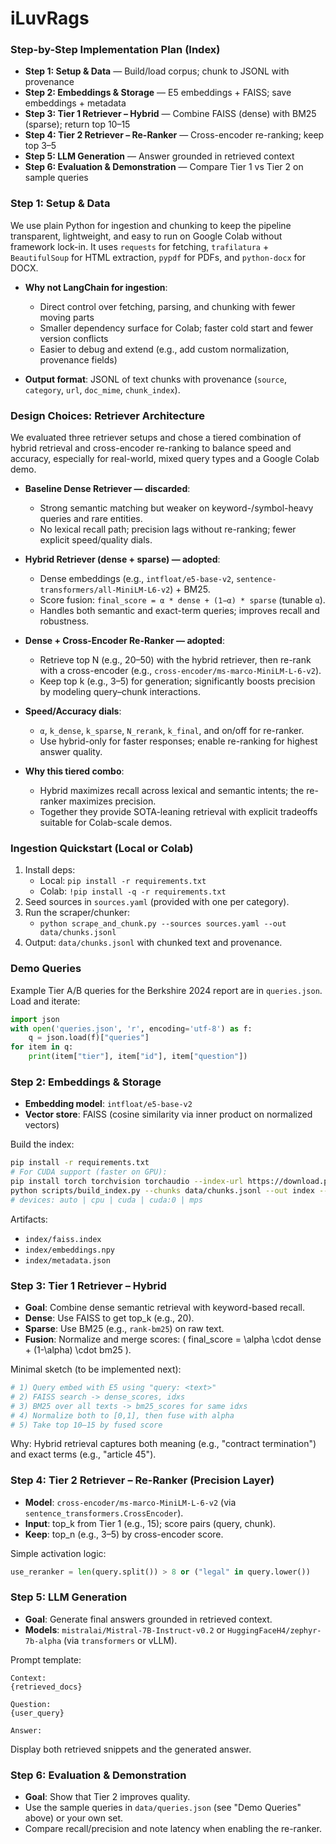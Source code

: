 # iLuvRags

### Step-by-Step Implementation Plan (Index)
- **Step 1: Setup & Data** — Build/load corpus; chunk to JSONL with provenance
- **Step 2: Embeddings & Storage** — E5 embeddings + FAISS; save embeddings + metadata
- **Step 3: Tier 1 Retriever – Hybrid** — Combine FAISS (dense) with BM25 (sparse); return top 10–15
- **Step 4: Tier 2 Retriever – Re-Ranker** — Cross-encoder re-ranking; keep top 3–5
- **Step 5: LLM Generation** — Answer grounded in retrieved context
- **Step 6: Evaluation & Demonstration** — Compare Tier 1 vs Tier 2 on sample queries

### Step 1: Setup & Data

We use plain Python for ingestion and chunking to keep the pipeline transparent, lightweight, and easy to run on Google Colab without framework lock-in. It uses `requests` for fetching, `trafilatura` + `BeautifulSoup` for HTML extraction, `pypdf` for PDFs, and `python-docx` for DOCX.

- **Why not LangChain for ingestion**:
  - Direct control over fetching, parsing, and chunking with fewer moving parts
  - Smaller dependency surface for Colab; faster cold start and fewer version conflicts
  - Easier to debug and extend (e.g., add custom normalization, provenance fields)

- **Output format**: JSONL of text chunks with provenance (`source`, `category`, `url`, `doc_mime`, `chunk_index`).

### Design Choices: Retriever Architecture

We evaluated three retriever setups and chose a tiered combination of hybrid retrieval and cross-encoder re-ranking to balance speed and accuracy, especially for real-world, mixed query types and a Google Colab demo.

- **Baseline Dense Retriever — discarded**:
  - Strong semantic matching but weaker on keyword-/symbol-heavy queries and rare entities.
  - No lexical recall path; precision lags without re-ranking; fewer explicit speed/quality dials.

- **Hybrid Retriever (dense + sparse) — adopted**:
  - Dense embeddings (e.g., `intfloat/e5-base-v2`, `sentence-transformers/all-MiniLM-L6-v2`) + BM25.
  - Score fusion: `final_score = α * dense + (1−α) * sparse` (tunable `α`).
  - Handles both semantic and exact-term queries; improves recall and robustness.

- **Dense + Cross-Encoder Re-Ranker — adopted**:
  - Retrieve top N (e.g., 20–50) with the hybrid retriever, then re-rank with a cross-encoder (e.g., `cross-encoder/ms-marco-MiniLM-L-6-v2`).
  - Keep top k (e.g., 3–5) for generation; significantly boosts precision by modeling query–chunk interactions.

- **Speed/Accuracy dials**:
  - `α`, `k_dense`, `k_sparse`, `N_rerank`, `k_final`, and on/off for re-ranker.
  - Use hybrid-only for faster responses; enable re-ranking for highest answer quality.

- **Why this tiered combo**:
  - Hybrid maximizes recall across lexical and semantic intents; the re-ranker maximizes precision.
  - Together they provide SOTA-leaning retrieval with explicit tradeoffs suitable for Colab-scale demos.

### Ingestion Quickstart (Local or Colab)

1. Install deps:
   - Local: `pip install -r requirements.txt`
   - Colab: `!pip install -q -r requirements.txt`
2. Seed sources in `sources.yaml` (provided with one per category).
3. Run the scraper/chunker:
   - `python scrape_and_chunk.py --sources sources.yaml --out data/chunks.jsonl`
4. Output: `data/chunks.jsonl` with chunked text and provenance.

### Demo Queries

Example Tier A/B queries for the Berkshire 2024 report are in `queries.json`.
Load and iterate:

```python
import json
with open('queries.json', 'r', encoding='utf-8') as f:
    q = json.load(f)["queries"]
for item in q:
    print(item["tier"], item["id"], item["question"])
```

### Step 2: Embeddings & Storage

- **Embedding model**: `intfloat/e5-base-v2`
- **Vector store**: FAISS (cosine similarity via inner product on normalized vectors)

Build the index:

```bash
pip install -r requirements.txt
# For CUDA support (faster on GPU):
pip install torch torchvision torchaudio --index-url https://download.pytorch.org/whl/cu121
python scripts/build_index.py --chunks data/chunks.jsonl --out index --model intfloat/e5-base-v2 --batch_size 64 --device cuda
# devices: auto | cpu | cuda | cuda:0 | mps
```

Artifacts:
- `index/faiss.index`
- `index/embeddings.npy`
- `index/metadata.json`

### Step 3: Tier 1 Retriever – Hybrid

- **Goal**: Combine dense semantic retrieval with keyword-based recall.
- **Dense**: Use FAISS to get top_k (e.g., 20).
- **Sparse**: Use BM25 (e.g., `rank-bm25`) on raw text.
- **Fusion**: Normalize and merge scores: \( final\_score = \alpha \cdot dense + (1-\alpha) \cdot bm25 \).

Minimal sketch (to be implemented next):

```python
# 1) Query embed with E5 using "query: <text>"
# 2) FAISS search -> dense_scores, idxs
# 3) BM25 over all texts -> bm25_scores for same idxs
# 4) Normalize both to [0,1], then fuse with alpha
# 5) Take top 10–15 by fused score
```

Why: Hybrid retrieval captures both meaning (e.g., "contract termination") and exact terms (e.g., "article 45").

### Step 4: Tier 2 Retriever – Re-Ranker (Precision Layer)

- **Model**: `cross-encoder/ms-marco-MiniLM-L-6-v2` (via `sentence_transformers.CrossEncoder`).
- **Input**: top_k from Tier 1 (e.g., 15); score pairs (query, chunk).
- **Keep**: top_n (e.g., 3–5) by cross-encoder score.

Simple activation logic:

```python
use_reranker = len(query.split()) > 8 or ("legal" in query.lower())
```

### Step 5: LLM Generation

- **Goal**: Generate final answers grounded in retrieved context.
- **Models**: `mistralai/Mistral-7B-Instruct-v0.2` or `HuggingFaceH4/zephyr-7b-alpha` (via `transformers` or vLLM).

Prompt template:

```text
Context:
{retrieved_docs}

Question:
{user_query}

Answer:
```

Display both retrieved snippets and the generated answer.

### Step 6: Evaluation & Demonstration

- **Goal**: Show that Tier 2 improves quality.
- Use the sample queries in `data/queries.json` (see "Demo Queries" above) or your own set.
- Compare recall/precision and note latency when enabling the re-ranker.
